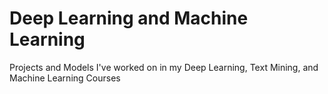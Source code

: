 # Deep Learning and Machine Learning
Projects and Models I've worked on in my Deep Learning, Text Mining, and Machine Learning Courses

